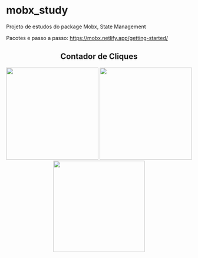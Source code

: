 # mobx_study

Projeto de estudos do package Mobx, State Management

Pacotes e passo a passo: https://mobx.netlify.app/getting-started/

<div align="center">
  <h2> Contador de Cliques</h2>
  <img src="https://user-images.githubusercontent.com/67521304/197361467-fad122c2-059a-4c83-934b-17e428e9f132.png"/ width="250">
  <img src="https://user-images.githubusercontent.com/67521304/197361458-4bcbb3a7-8e22-4e72-a6c1-ddaa76a9773d.png"/ width="250">
  <img src="https://user-images.githubusercontent.com/67521304/197361472-beaeb1ae-448b-4755-a41c-b89fccbec04c.png"/ width="248">
</div>
